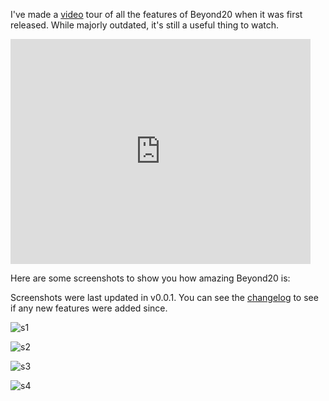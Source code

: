 I've made a [video](https://www.youtube.com/watch?v=mY0MNNrHHdM) tour of all the features of Beyond20 when it was first released. While majorly outdated, it's still a useful thing to watch.

<iframe width="480" height="360" src="https://www.youtube.com/embed/mY0MNNrHHdM" frameborder="0"> </iframe>

Here are some screenshots to show you how amazing Beyond20 is:

Screenshots were last updated in v0.0.1. You can see the [changelog](Changelog) to see if any new features were added since.

![s1](https://lh3.googleusercontent.com/HH_vr8XrWxnNXfs1Nlo6Lybv5_zpmsA3k_nSBq_6bvQttkBCZY3dd4WYhLNmsLJ0L0md3zW2TSo=w640-h400-e365)

![s2](https://lh3.googleusercontent.com/9mNwVHnIJwOdYEqTRuTBKNfx5gT3M9XcChUhdGCGATyGMlor0wnSwjtCqRvGMMKRpQtJYhbCuuc=w640-h400-e365)

![s3](https://lh3.googleusercontent.com/3f7I6izvPY42YpWWEGq_7sxPlDdpD09P-4VRBrImpWZR6X73n1l6P56-tXMtPOE7SVhr5xX62w=w640-h400-e365)

![s4](https://lh3.googleusercontent.com/1RGPhVFfYRtaAge-wQIzGvgwucUAitGoxXBHnkm8X7dL6O3nEOIU_DEs4pNd9NT2zQodDek0=w640-h400-e365)

